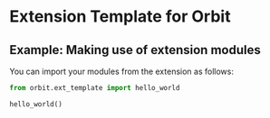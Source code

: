 # Extension Template for Orbit

## Example: Making use of extension modules

You can import your modules from the extension as follows:

```python
from orbit.ext_template import hello_world

hello_world()
```
